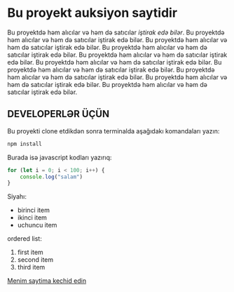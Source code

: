 # Bu proyekt auksiyon saytidir

Bu proyektdə həm alıcılar və həm də satıcılar *iştirak edə bilər*. Bu proyektdə həm alıcılar və həm də satıcılar iştirak edə bilər. Bu proyektdə həm alıcılar və həm də satıcılar iştirak edə bilər. Bu proyektdə həm alıcılar və həm də satıcılar iştirak edə bilər. Bu proyektdə həm alıcılar və həm də satıcılar iştirak edə bilər. Bu proyektdə həm alıcılar və həm də satıcılar iştirak edə bilər. Bu proyektdə həm alıcılar və həm də satıcılar iştirak edə bilər. Bu proyektdə həm alıcılar və həm də satıcılar iştirak edə bilər. Bu proyektdə həm alıcılar və həm də satıcılar iştirak edə bilər. Bu proyektdə həm alıcılar və həm də satıcılar iştirak edə bilər. 

## DEVELOPERLƏR ÜÇÜN

Bu proyekti clone etdikdən sonra terminalda aşağıdakı komandaları yazın:

```sh
npm install
```

Burada isə javascript kodları yazırıq:

```js
for (let i = 0; i < 100; i++) {
    console.log("salam")
}
```

Siyahı:

- birinci item
- ikinci item
- uchuncu item

ordered list:

1. first item
2. second item
3. third item


[Menim saytima kechid edin](https://eacampschool.com)